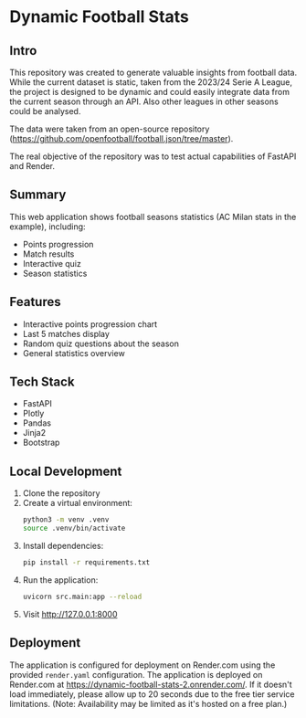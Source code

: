 # Dynamic Football Stats

## Intro

This repository was created to generate valuable insights from football data. While the current dataset is static, taken from the 2023/24 Serie A League, the project is designed to be dynamic and could easily integrate data from the current season through an API. Also other leagues in other seasons could be analysed.

The data were taken from an open-source repository (https://github.com/openfootball/football.json/tree/master).

The real objective of the repository was to test actual capabilities of FastAPI and Render.

## Summary
This web application shows football seasons statistics (AC Milan stats in the example), including:
- Points progression
- Match results
- Interactive quiz
- Season statistics

## Features
- Interactive points progression chart
- Last 5 matches display
- Random quiz questions about the season
- General statistics overview

## Tech Stack
- FastAPI
- Plotly
- Pandas
- Jinja2
- Bootstrap

## Local Development
1. Clone the repository
2. Create a virtual environment:
   ```bash
   python3 -m venv .venv
   source .venv/bin/activate
   ```
3. Install dependencies:
   ```bash
   pip install -r requirements.txt
   ```
4. Run the application:
   ```bash
   uvicorn src.main:app --reload
   ```
5. Visit http://127.0.0.1:8000

## Deployment
The application is configured for deployment on Render.com using the provided `render.yaml` configuration.
The application is deployed on Render.com at https://dynamic-football-stats-2.onrender.com/. If it doesn't load immediately, please allow up to 20 seconds due to the free tier service limitations. (Note: Availability may be limited as it's hosted on a free plan.)
